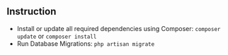 
## Instruction
- Install or update all required dependencies using Composer:
      ```composer update``` or 
     ```composer install```
- Run Database Migrations: ``` php artisan migrate ```



